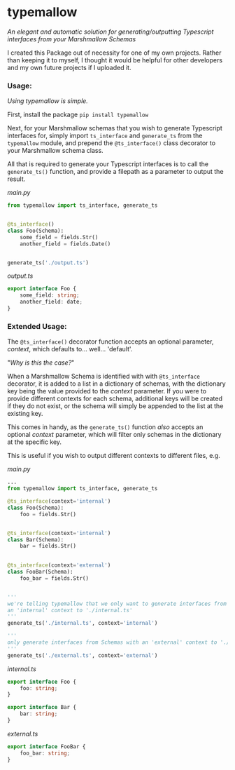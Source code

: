 # typemallow
_An elegant and automatic solution for generating/outputting Typescript interfaces from your Marshmallow Schemas_

I created this Package out of necessity for one of my own projects. Rather than keeping it to myself, I thought it would be helpful for other developers and my own future projects if I uploaded it.

### Usage:

_Using typemallow is simple._

First, install the package 
`pip install typemallow`

Next, for your Marshmallow schemas that you wish to generate Typescript interfaces for, simply import `ts_interface` and `generate_ts` from the `typemallow` module, and prepend the `@ts_interface()` class decorator to your Marshmallow schema class.

All that is required to generate your Typescript interfaces is to call the `generate_ts()` function, and provide a filepath as a parameter to output the result.

_main.py_
```python
from typemallow import ts_interface, generate_ts


@ts_interface()
class Foo(Schema):
    some_field = fields.Str()
    another_field = fields.Date()


generate_ts('./output.ts')
```

_output.ts_
```typescript
export interface Foo {
    some_field: string;
    another_field: date;
}
```

### Extended Usage:
The `@ts_interface()` decorator function accepts an optional parameter, _context_, which defaults to... well... 'default'.

"_Why is this the case?_" 

When a Marshmallow Schema is identified with with `@ts_interface` decorator, it is added to a list in a dictionary of schemas, with the dictionary key being the value provided to the _context_ parameter. If you were to provide different contexts for each schema, additional keys will be created if they do not exist, or the schema will simply be appended to the list at the existing key.

This comes in handy, as the `generate_ts()` function _also_ accepts an optional _context_ parameter, which will filter only schemas in the dictionary at the specific key.

This is useful if you wish to output different contexts to different files, e.g.

_main.py_
```python
...
from typemallow import ts_interface, generate_ts

@ts_interface(context='internal')
class Foo(Schema):
    foo = fields.Str()


@ts_interface(context='internal')
class Bar(Schema):
    bar = fields.Str()
 

@ts_interface(context='external')
class FooBar(Schema):
    foo_bar = fields.Str()


''' 
we're telling typemallow that we only want to generate interfaces from Schemas with 
an 'internal' context to './internal.ts' 
'''
generate_ts('./internal.ts', context='internal')

''' 
only generate interfaces from Schemas with an 'external' context to './external.ts' 
'''
generate_ts('./external.ts', context='external')
```

_internal.ts_
```typescript
export interface Foo {
    foo: string;
}

export interface Bar {
    bar: string;
}
```

_external.ts_
```typescript
export interface FooBar {
    foo_bar: string;
}
```

